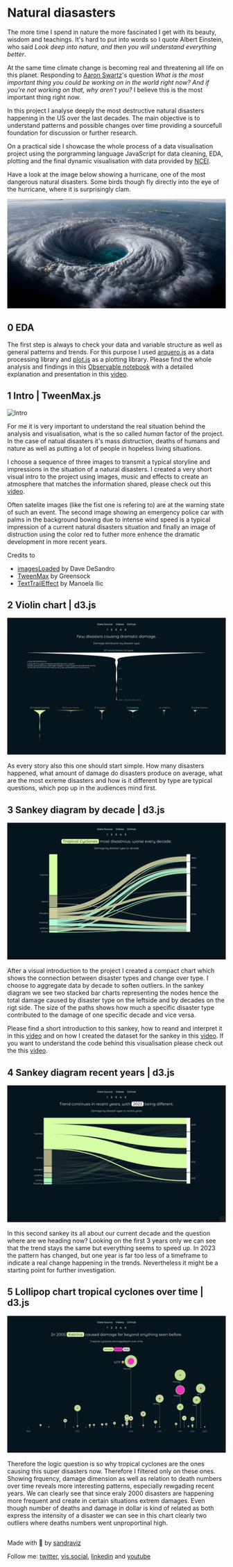# Natural diasasters 

The more time I spend in nature the more fascinated I get with its beauty, wisdom and teachings. It's hard to put into words so I quote Albert Einstein, who said *Look deep into nature, and then you will understand everything better*. 

At the same time climate change is becoming real and threatening all life on this planet. Responding to [Aaron Swartz](https://en.wikipedia.org/wiki/Aaron_Swartz)'s question *What is the most important thing you could be working on in the world right now? And if you're not working on that, why aren't you?* I believe this is the most important thing right now.  

In this project I analyse deeply the most destructive natural disasters happening in the US over the last decades. The main objective is to understand patterns and possible changes over time providing a sourcefull foundation for discussion or further research. 

On a practical side I showcase the whole process of a data visualisation project using the porgramming language JavaScript for data cleaning, EDA, plotting and the final dynamic visualisation with data provided by [NCEI](https://www.ncei.noaa.gov/access/billions/events/US/1980-2023?disasters[]=all-disasters). 

Have a look at the image below showing a hurricane, one of the most dangerous natural disasters. Some birds though fly directly into the eye of the hurricane, where it is surprisingly clam. 

![One of nature's biggest force: hurricanes](img/hurricane.png)

## 0 EDA

The first step is always to check your data and variable structure as well as general patterns and trends. For this purpose I used [arquero.js](https://uwdata.github.io/arquero/) as a data processing library and [plot.js](https://observablehq.com/plot/) as a plotting library. Please find the whole analysis and findings in this [Observable notebook](https://observablehq.com/@sandraviz/billion-dollar-disasters-arquero-js-plot-js?collection=@sandraviz/billion-dollar-disaster) with a detailed explanation and presentation in this [video](https://www.youtube.com/watch?v=FaoWCGo88ks).

 ## 1 Intro | TweenMax.js

![Intro](img/1A.png)

For me it is very important to understand the real situation behind the analysis and visualisation, what is the so called *human* factor of the project. In the case of natual disasters it's mass distruction, deaths of humans and nature as well as putting a lot of people in hopeless living situations. 

I choose a sequence of three images to transmit a typical storyline and impressions in the situation of a natural disasters. I created a very short visual intro to the project using images, music and effects to create an atmosphere that matches the information shared, please check out this [video](https://www.youtube.com/watch?v=vxkJkISGWGM). 

Often satelite images (like the fist one is refering to) are at the warning state of such an event. The second image showing an emergency police car with palms in the background bowing due to intense wind speed is a typical impression of a current natural disasters situation and finally an image of distruction using the color red to futher more enhence the dramatic development in more recent years. 

Credits to 
- [imagesLoaded](https://imagesloaded.desandro.com/) by Dave DeSandro
- [TweenMax](https://greensock.com/tweenmax) by Greensock
- [TextTrailEffect](https://github.com/codrops/TextTrailEffect) by Manoela Ilic

 ## 2 Violin chart | d3.js 

![Violin chart](img/2A.png)

As every story also this one should start simple. How many disasters happened, what amount of damage do disasters produce on average, what are the most exreme disasters and how is it different by type are typical questions, which pop up in the audiences mind first. 


 ## 3 Sankey diagram by decade | d3.js 

![Sankey chart1](img/3A.png)

After a visual introduction to the project I created a compact chart which shows the connection between disaster types and change over type. I choose to aggregate data by decade to soften outliers. In the sankey diagram we see two stacked bar charts representing the nodes hence the total damage caused by disaster type on the leftside and by decades on the rigt side. The size of the paths shows how much a specific disaster type contributed to the damage of one specific decade and vice versa. 
 
 Please find a short introduction to this sankey, how to reand and interpret it in this [video](https://www.youtube.com/watch?v=iPAET_ZtVxI) and on how I created the dataset for the sankey in this [video](https://www.youtube.com/watch?v=kFycJtlujEs). If you want to understand the code behind this visualisation please check out the this [video](https://www.youtube.com/watch?v=VV39xSZAJ6c).

 ## 4 Sankey diagram recent years | d3.js 

![Sankey chart 2](img/4A.png)

 In this second sankey its all about our current decade and the question where are we heading now? Looking on the first 3 years only we can see that the trend stays the same but everything seems to speed up. In 2023 the pattern has changed, but one year is far too less of a timeframe to indicate a real change happening in the trends. Nevertheless it might be a starting point for further investigation. 

 ## 5 Lollipop chart tropical cyclones over time | d3.js

 ![Lollipop chart](img/5A.png)

Therefore the logic question is so why tropical cyclones are the ones causing this super disasters now. Therefore I filtered only on these ones. Showing frquency, damage dimension as well as relation to death numbers over time reveals more interesting patterns, especially rewgading recent years. We can clearly see that since eraly 2000 disasters are happening more frequent and create in certain situations extrem damages. Even though number of deaths and damage in dollar is kind of related as both express the intensity of a disaster we can see in this chart clearly two outliers where deaths numbers went unproportinal high. 

##

Made with :green_heart:  by [sandraviz](https://www.sandraviz.com/)

Follow me: [twitter](https://twitter.com/SandraCrypto), [vis.social](https://vis.social/@sb_42), [linkedin](https://www.linkedin.com/in/sandradataviz/) and  [youtube](https://www.youtube.com/@sandraviz3403)









 
 

 






